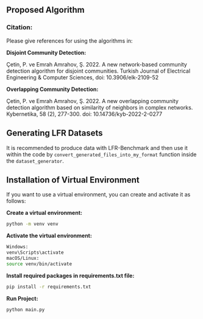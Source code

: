 ## Proposed Algorithm

### Citation:
Please give references for using the algorithms in:

**Disjoint Community Detection:**

Çetin, P. ve Emrah Amrahov, Ş. 2022. A new network-based community detection algorithm for disjoint communities. Turkish Journal of Electrical Engineering & Computer Sciences, doi: 10.3906/elk-2109-52

**Overlapping Community Detection:**

Çetin, P. ve Emrah Amrahov, Ş. 2022. A new overlapping community detection algorithm based on similarity of neighbors in complex networks. Kybernetika, 58 (2), 277-300. doi: 10.14736/kyb-2022-2-0277

## Generating LFR Datasets

It is recommended to produce data with LFR-Benchmark and then use it within the code by `convert_generated_files_into_my_format` function inside the `dataset_generator`.

## Installation of Virtual Environment

If you want to use a virtual environment, you can create and activate it as follows:

**Create a virtual environment:**
```sh
python -m venv venv
```

**Activate the virtual environment:**
```sh
Windows:
venv\Scripts\activate
macOS/Linux:
source venv/bin/activate
```

**Install required packages in requirements.txt file:**
```sh
pip install -r requirements.txt
```

**Run Project:**
```sh
python main.py
```